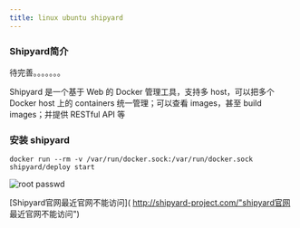 ```yaml
---
title: linux ubuntu shipyard
---
```

### Shipyard简介

待完善。。。。。。。

Shipyard 是一个基于 Web 的 Docker 管理工具，支持多 host，可以把多个 Docker host 上的 containers 统一管理；可以查看 images，甚至 build images；并提供 RESTful API 等

### 安装 shipyard

```
docker run --rm -v /var/run/docker.sock:/var/run/docker.sock shipyard/deploy start
```

![root passwd](/img/ubuntu/shipyard/shipyard_install.png)



 [Shipyard官网最近官网不能访问]( http://shipyard-project.com/"shipyard官网 最近官网不能访问")





























